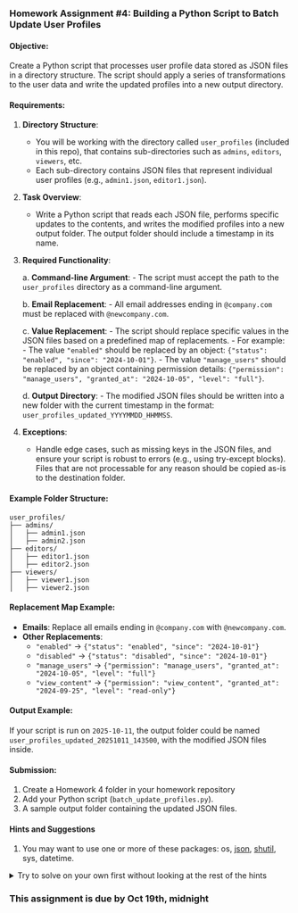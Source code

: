 ### Homework Assignment #4: Building a Python Script to Batch Update User Profiles

#### **Objective:**
Create a Python script that processes user profile data stored as JSON files in a directory structure. The script should apply a series of transformations to the user data and write the updated profiles into a new output directory. 

#### **Requirements:**

1. **Directory Structure**: 
    - You will be working with the directory called `user_profiles` (included in this repo), that contains sub-directories such as `admins`, `editors`, `viewers`, etc.
    - Each sub-directory contains JSON files that represent individual user profiles (e.g., `admin1.json`, `editor1.json`).

2. **Task Overview**:
    - Write a Python script that reads each JSON file, performs specific updates to the contents, and writes the modified profiles into a new output folder. The output folder should include a timestamp in its name.
  
3. **Required Functionality**:

    a. **Command-line Argument**:
       - The script must accept the path to the `user_profiles` directory as a command-line argument.

    b. **Email Replacement**:
       - All email addresses ending in `@company.com` must be replaced with `@newcompany.com`.

    c. **Value Replacement**:
       - The script should replace specific values in the JSON files based on a predefined map of replacements. 
       - For example:
         - The value `"enabled"` should be replaced by an object: `{"status": "enabled", "since": "2024-10-01"}`.
         - The value `"manage_users"` should be replaced by an object containing permission details: `{"permission": "manage_users", "granted_at": "2024-10-05", "level": "full"}`.

    d. **Output Directory**:
       - The modified JSON files should be written into a new folder with the current timestamp in the format: `user_profiles_updated_YYYYMMDD_HHMMSS`.

4. **Exceptions**:
    - Handle edge cases, such as missing keys in the JSON files, and ensure your script is robust to errors (e.g., using try-except blocks). Files that are not processable for any reason should be copied as-is to the destination folder.

#### **Example Folder Structure:**
```plaintext
user_profiles/
├── admins/
│   ├── admin1.json
│   ├── admin2.json
├── editors/
│   ├── editor1.json
│   ├── editor2.json
├── viewers/
│   ├── viewer1.json
│   ├── viewer2.json
```

#### **Replacement Map Example:**

- **Emails**: Replace all emails ending in `@company.com` with `@newcompany.com`.
- **Other Replacements**:
    - `"enabled"` → `{"status": "enabled", "since": "2024-10-01"}`
    - `"disabled"` → `{"status": "disabled", "since": "2024-10-01"}`
    - `"manage_users"` → `{"permission": "manage_users", "granted_at": "2024-10-05", "level": "full"}`
    - `"view_content"` → `{"permission": "view_content", "granted_at": "2024-09-25", "level": "read-only"}`

#### **Output Example:**
If your script is run on `2025-10-11`, the output folder could be named `user_profiles_updated_20251011_143500`, with the modified JSON files inside.

#### **Submission:**
1. Create a Homework 4 folder in your homework repository
1. Add your Python script (`batch_update_profiles.py`).
2. A sample output folder containing the updated JSON files.

#### Hints and Suggestions 

1. You may want to use one or more of these packages:
    os, [json](https://docs.python.org/3/library/json.html), [shutil](https://docs.python.org/3/library/shutil.html), sys, datetime.

<details>
  <summary>
    Try to solve on your own first without looking at the rest of the hints
  </summary>

1. Define a dictionary of the mappings
1. Copy all the files in the source directory to the destination first, preserving the folder structure.
    1. shutil.copytree() might help here.
1. For each JSON file, open and read the contents. 
1. Apply the replacements as specified in the dictionary.
1. Write the file back out.
1. Handle edge cases, such as missing keys in the JSON files, and ensure your script is robust to errors (e.g., using try-except blocks).

</details>


### This assignment is due by Oct 19th, midnight 
